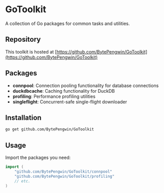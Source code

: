 # GoToolkit

A collection of Go packages for common tasks and utilities.

## Repository

This toolkit is hosted at [https://github.com/BytePengwin/GoToolkit](https://github.com/BytePengwin/GoToolkit)
## Packages

- **connpool**: Connection pooling functionality for database connections
- **duckdbcache**: Caching functionality for DuckDB
- **profiling**: Performance profiling utilities
- **singleflight**: Concurrent-safe single-flight downloader

## Installation

```bash
go get github.com/BytePengwin/GoToolkit
```

## Usage

Import the packages you need:

```go
import (
    "github.com/BytePengwin/GoToolkit/connpool"
    "github.com/BytePengwin/GoToolkit/profiling"
    // etc.
)
```
